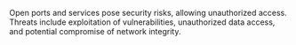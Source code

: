 Open ports and services pose security risks, allowing unauthorized access. Threats include exploitation of vulnerabilities, unauthorized data access, and potential compromise of network integrity.